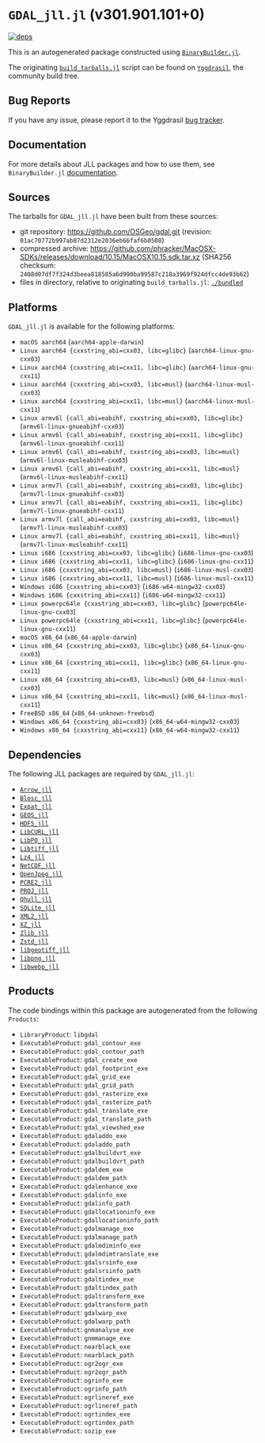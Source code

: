 # `GDAL_jll.jl` (v301.901.101+0)

[![deps](https://juliahub.com/docs/GDAL_jll/deps.svg)](https://juliahub.com/ui/Packages/General/GDAL_jll/)

This is an autogenerated package constructed using [`BinaryBuilder.jl`](https://github.com/JuliaPackaging/BinaryBuilder.jl).

The originating [`build_tarballs.jl`](https://github.com/JuliaPackaging/Yggdrasil/blob/f9aef544092705867d00c19ab41037e308312630/G/GDAL/build_tarballs.jl) script can be found on [`Yggdrasil`](https://github.com/JuliaPackaging/Yggdrasil/), the community build tree.

## Bug Reports

If you have any issue, please report it to the Yggdrasil [bug tracker](https://github.com/JuliaPackaging/Yggdrasil/issues).

## Documentation

For more details about JLL packages and how to use them, see `BinaryBuilder.jl` [documentation](https://docs.binarybuilder.org/stable/jll/).

## Sources

The tarballs for `GDAL_jll.jl` have been built from these sources:

* git repository: https://github.com/OSGeo/gdal.git (revision: `01ac70772b997ab87d2312e2036eb66faf6b0508`)
* compressed archive: https://github.com/phracker/MacOSX-SDKs/releases/download/10.15/MacOSX10.15.sdk.tar.xz (SHA256 checksum: `2408d07df7f324d3beea818585a6d990ba99587c218a3969f924dfcc4de93b62`)
* files in directory, relative to originating `build_tarballs.jl`: [`./bundled`](https://github.com/JuliaPackaging/Yggdrasil/tree/f9aef544092705867d00c19ab41037e308312630/G/GDAL/bundled)

## Platforms

`GDAL_jll.jl` is available for the following platforms:

* `macOS aarch64` (`aarch64-apple-darwin`)
* `Linux aarch64 {cxxstring_abi=cxx03, libc=glibc}` (`aarch64-linux-gnu-cxx03`)
* `Linux aarch64 {cxxstring_abi=cxx11, libc=glibc}` (`aarch64-linux-gnu-cxx11`)
* `Linux aarch64 {cxxstring_abi=cxx03, libc=musl}` (`aarch64-linux-musl-cxx03`)
* `Linux aarch64 {cxxstring_abi=cxx11, libc=musl}` (`aarch64-linux-musl-cxx11`)
* `Linux armv6l {call_abi=eabihf, cxxstring_abi=cxx03, libc=glibc}` (`armv6l-linux-gnueabihf-cxx03`)
* `Linux armv6l {call_abi=eabihf, cxxstring_abi=cxx11, libc=glibc}` (`armv6l-linux-gnueabihf-cxx11`)
* `Linux armv6l {call_abi=eabihf, cxxstring_abi=cxx03, libc=musl}` (`armv6l-linux-musleabihf-cxx03`)
* `Linux armv6l {call_abi=eabihf, cxxstring_abi=cxx11, libc=musl}` (`armv6l-linux-musleabihf-cxx11`)
* `Linux armv7l {call_abi=eabihf, cxxstring_abi=cxx03, libc=glibc}` (`armv7l-linux-gnueabihf-cxx03`)
* `Linux armv7l {call_abi=eabihf, cxxstring_abi=cxx11, libc=glibc}` (`armv7l-linux-gnueabihf-cxx11`)
* `Linux armv7l {call_abi=eabihf, cxxstring_abi=cxx03, libc=musl}` (`armv7l-linux-musleabihf-cxx03`)
* `Linux armv7l {call_abi=eabihf, cxxstring_abi=cxx11, libc=musl}` (`armv7l-linux-musleabihf-cxx11`)
* `Linux i686 {cxxstring_abi=cxx03, libc=glibc}` (`i686-linux-gnu-cxx03`)
* `Linux i686 {cxxstring_abi=cxx11, libc=glibc}` (`i686-linux-gnu-cxx11`)
* `Linux i686 {cxxstring_abi=cxx03, libc=musl}` (`i686-linux-musl-cxx03`)
* `Linux i686 {cxxstring_abi=cxx11, libc=musl}` (`i686-linux-musl-cxx11`)
* `Windows i686 {cxxstring_abi=cxx03}` (`i686-w64-mingw32-cxx03`)
* `Windows i686 {cxxstring_abi=cxx11}` (`i686-w64-mingw32-cxx11`)
* `Linux powerpc64le {cxxstring_abi=cxx03, libc=glibc}` (`powerpc64le-linux-gnu-cxx03`)
* `Linux powerpc64le {cxxstring_abi=cxx11, libc=glibc}` (`powerpc64le-linux-gnu-cxx11`)
* `macOS x86_64` (`x86_64-apple-darwin`)
* `Linux x86_64 {cxxstring_abi=cxx03, libc=glibc}` (`x86_64-linux-gnu-cxx03`)
* `Linux x86_64 {cxxstring_abi=cxx11, libc=glibc}` (`x86_64-linux-gnu-cxx11`)
* `Linux x86_64 {cxxstring_abi=cxx03, libc=musl}` (`x86_64-linux-musl-cxx03`)
* `Linux x86_64 {cxxstring_abi=cxx11, libc=musl}` (`x86_64-linux-musl-cxx11`)
* `FreeBSD x86_64` (`x86_64-unknown-freebsd`)
* `Windows x86_64 {cxxstring_abi=cxx03}` (`x86_64-w64-mingw32-cxx03`)
* `Windows x86_64 {cxxstring_abi=cxx11}` (`x86_64-w64-mingw32-cxx11`)

## Dependencies

The following JLL packages are required by `GDAL_jll.jl`:

* [`Arrow_jll`](https://github.com/JuliaBinaryWrappers/Arrow_jll.jl)
* [`Blosc_jll`](https://github.com/JuliaBinaryWrappers/Blosc_jll.jl)
* [`Expat_jll`](https://github.com/JuliaBinaryWrappers/Expat_jll.jl)
* [`GEOS_jll`](https://github.com/JuliaBinaryWrappers/GEOS_jll.jl)
* [`HDF5_jll`](https://github.com/JuliaBinaryWrappers/HDF5_jll.jl)
* [`LibCURL_jll`](https://github.com/JuliaBinaryWrappers/LibCURL_jll.jl)
* [`LibPQ_jll`](https://github.com/JuliaBinaryWrappers/LibPQ_jll.jl)
* [`Libtiff_jll`](https://github.com/JuliaBinaryWrappers/Libtiff_jll.jl)
* [`Lz4_jll`](https://github.com/JuliaBinaryWrappers/Lz4_jll.jl)
* [`NetCDF_jll`](https://github.com/JuliaBinaryWrappers/NetCDF_jll.jl)
* [`OpenJpeg_jll`](https://github.com/JuliaBinaryWrappers/OpenJpeg_jll.jl)
* [`PCRE2_jll`](https://github.com/JuliaBinaryWrappers/PCRE2_jll.jl)
* [`PROJ_jll`](https://github.com/JuliaBinaryWrappers/PROJ_jll.jl)
* [`Qhull_jll`](https://github.com/JuliaBinaryWrappers/Qhull_jll.jl)
* [`SQLite_jll`](https://github.com/JuliaBinaryWrappers/SQLite_jll.jl)
* [`XML2_jll`](https://github.com/JuliaBinaryWrappers/XML2_jll.jl)
* [`XZ_jll`](https://github.com/JuliaBinaryWrappers/XZ_jll.jl)
* [`Zlib_jll`](https://github.com/JuliaBinaryWrappers/Zlib_jll.jl)
* [`Zstd_jll`](https://github.com/JuliaBinaryWrappers/Zstd_jll.jl)
* [`libgeotiff_jll`](https://github.com/JuliaBinaryWrappers/libgeotiff_jll.jl)
* [`libpng_jll`](https://github.com/JuliaBinaryWrappers/libpng_jll.jl)
* [`libwebp_jll`](https://github.com/JuliaBinaryWrappers/libwebp_jll.jl)

## Products

The code bindings within this package are autogenerated from the following `Products`:

* `LibraryProduct`: `libgdal`
* `ExecutableProduct`: `gdal_contour_exe`
* `ExecutableProduct`: `gdal_contour_path`
* `ExecutableProduct`: `gdal_create_exe`
* `ExecutableProduct`: `gdal_footprint_exe`
* `ExecutableProduct`: `gdal_grid_exe`
* `ExecutableProduct`: `gdal_grid_path`
* `ExecutableProduct`: `gdal_rasterize_exe`
* `ExecutableProduct`: `gdal_rasterize_path`
* `ExecutableProduct`: `gdal_translate_exe`
* `ExecutableProduct`: `gdal_translate_path`
* `ExecutableProduct`: `gdal_viewshed_exe`
* `ExecutableProduct`: `gdaladdo_exe`
* `ExecutableProduct`: `gdaladdo_path`
* `ExecutableProduct`: `gdalbuildvrt_exe`
* `ExecutableProduct`: `gdalbuildvrt_path`
* `ExecutableProduct`: `gdaldem_exe`
* `ExecutableProduct`: `gdaldem_path`
* `ExecutableProduct`: `gdalenhance_exe`
* `ExecutableProduct`: `gdalinfo_exe`
* `ExecutableProduct`: `gdalinfo_path`
* `ExecutableProduct`: `gdallocationinfo_exe`
* `ExecutableProduct`: `gdallocationinfo_path`
* `ExecutableProduct`: `gdalmanage_exe`
* `ExecutableProduct`: `gdalmanage_path`
* `ExecutableProduct`: `gdalmdiminfo_exe`
* `ExecutableProduct`: `gdalmdimtranslate_exe`
* `ExecutableProduct`: `gdalsrsinfo_exe`
* `ExecutableProduct`: `gdalsrsinfo_path`
* `ExecutableProduct`: `gdaltindex_exe`
* `ExecutableProduct`: `gdaltindex_path`
* `ExecutableProduct`: `gdaltransform_exe`
* `ExecutableProduct`: `gdaltransform_path`
* `ExecutableProduct`: `gdalwarp_exe`
* `ExecutableProduct`: `gdalwarp_path`
* `ExecutableProduct`: `gnmanalyse_exe`
* `ExecutableProduct`: `gnmmanage_exe`
* `ExecutableProduct`: `nearblack_exe`
* `ExecutableProduct`: `nearblack_path`
* `ExecutableProduct`: `ogr2ogr_exe`
* `ExecutableProduct`: `ogr2ogr_path`
* `ExecutableProduct`: `ogrinfo_exe`
* `ExecutableProduct`: `ogrinfo_path`
* `ExecutableProduct`: `ogrlineref_exe`
* `ExecutableProduct`: `ogrlineref_path`
* `ExecutableProduct`: `ogrtindex_exe`
* `ExecutableProduct`: `ogrtindex_path`
* `ExecutableProduct`: `sozip_exe`
